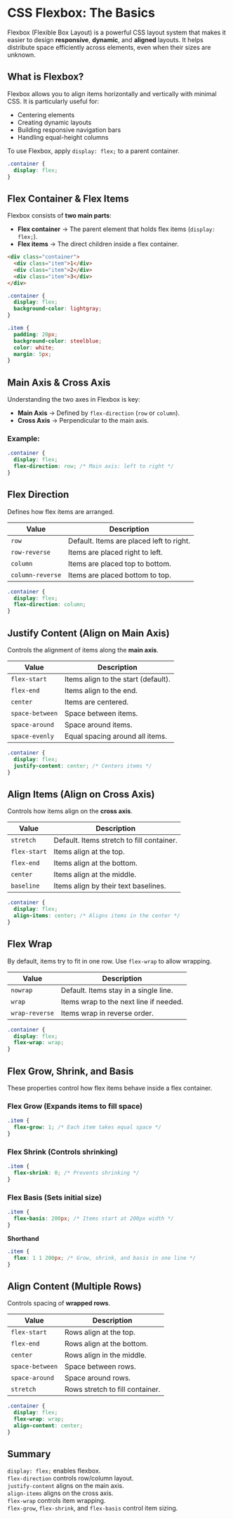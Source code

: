 # CSS Flexbox: The Basics

Flexbox (Flexible Box Layout) is a powerful CSS layout system that makes it easier to design **responsive**, **dynamic**, and **aligned** layouts. It helps distribute space efficiently across elements, even when their sizes are unknown.

## What is Flexbox?
Flexbox allows you to align items horizontally and vertically with minimal CSS. It is particularly useful for:
- Centering elements
- Creating dynamic layouts
- Building responsive navigation bars
- Handling equal-height columns

To use Flexbox, apply `display: flex;` to a parent container.

```css
.container {
  display: flex;
}
```

## Flex Container & Flex Items

Flexbox consists of **two main parts**:
- **Flex container** → The parent element that holds flex items (`display: flex;`).
- **Flex items** → The direct children inside a flex container.

```html
<div class="container">
  <div class="item">1</div>
  <div class="item">2</div>
  <div class="item">3</div>
</div>
```
```css
.container {
  display: flex;
  background-color: lightgray;
}

.item {
  padding: 20px;
  background-color: steelblue;
  color: white;
  margin: 5px;
}
```

## Main Axis & Cross Axis

Understanding the two axes in Flexbox is key:
- **Main Axis** → Defined by `flex-direction` (`row` or `column`).
- **Cross Axis** → Perpendicular to the main axis.

### **Example:**
```css
.container {
  display: flex;
  flex-direction: row; /* Main axis: left to right */
}
```

## Flex Direction

Defines how flex items are arranged.

| Value            | Description                              |
| ---------------- | ---------------------------------------- |
| `row`            | Default. Items are placed left to right. |
| `row-reverse`    | Items are placed right to left.          |
| `column`         | Items are placed top to bottom.          |
| `column-reverse` | Items are placed bottom to top.          |

```css
.container {
  display: flex;
  flex-direction: column;
}
```

## Justify Content (Align on Main Axis)
Controls the alignment of items along the **main axis**.

| Value           | Description                         |
| --------------- | ----------------------------------- |
| `flex-start`    | Items align to the start (default). |
| `flex-end`      | Items align to the end.             |
| `center`        | Items are centered.                 |
| `space-between` | Space between items.                |
| `space-around`  | Space around items.                 |
| `space-evenly`  | Equal spacing around all items.     |


```css
.container {
  display: flex;
  justify-content: center; /* Centers items */
}
```

## Align Items (Align on Cross Axis)
Controls how items align on the **cross axis**.

| Value        | Description                               |
| ------------ | ----------------------------------------- |
| `stretch`    | Default. Items stretch to fill container. |
| `flex-start` | Items align at the top.                   |
| `flex-end`   | Items align at the bottom.                |
| `center`     | Items align at the middle.                |
| `baseline`   | Items align by their text baselines.      |

```css
.container {
  display: flex;
  align-items: center; /* Aligns items in the center */
}
```

## Flex Wrap

By default, items try to fit in one row. Use `flex-wrap` to allow wrapping.

| Value          | Description                            |
| -------------- | -------------------------------------- |
| `nowrap`       | Default. Items stay in a single line.  |
| `wrap`         | Items wrap to the next line if needed. |
| `wrap-reverse` | Items wrap in reverse order.           |

```css
.container {
  display: flex;
  flex-wrap: wrap;
}
```

## Flex Grow, Shrink, and Basis

These properties control how flex items behave inside a flex container.

### Flex Grow (Expands items to fill space)

```css
.item {
  flex-grow: 1; /* Each item takes equal space */
}
```

### Flex Shrink (Controls shrinking)
```css
.item {
  flex-shrink: 0; /* Prevents shrinking */
}
```

### Flex Basis (Sets initial size)
```css
.item {
  flex-basis: 200px; /* Items start at 200px width */
}
```

**Shorthand**
```css
.item {
  flex: 1 1 200px; /* Grow, shrink, and basis in one line */
}
```

## Align Content (Multiple Rows)
Controls spacing of **wrapped rows**.

| Value           | Description                     |
| --------------- | ------------------------------- |
| `flex-start`    | Rows align at the top.          |
| `flex-end`      | Rows align at the bottom.       |
| `center`        | Rows align in the middle.       |
| `space-between` | Space between rows.             |
| `space-around`  | Space around rows.              |
| `stretch`       | Rows stretch to fill container. |

```css
.container {
  display: flex;
  flex-wrap: wrap;
  align-content: center; 
}
```

## Summary
`display: flex;` enables flexbox.  
`flex-direction` controls row/column layout.  
`justify-content` aligns on the main axis.  
`align-items` aligns on the cross axis.  
`flex-wrap` controls item wrapping.  
`flex-grow`, `flex-shrink`, and `flex-basis` control item sizing.
